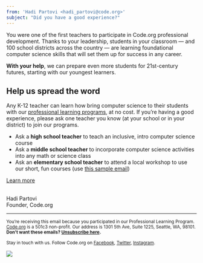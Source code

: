 ```yaml
---
from: 'Hadi Partovi <hadi_partovi@code.org>'
subject: "Did you have a good experience?"
---
```


You were one of the first teachers to participate in Code.org professional development. Thanks to your leadership, students in your classroom — and 100 school districts across the country — are learning foundational computer science skills that will set them up for success in any career.

**With your help**, we can prepare even more students for 21st-century futures, starting with our youngest learners. 

## Help us spread the word
Any K-12 teacher can learn how bring computer science to their students with our [professional learning programs](https://code.org/educate), at no cost. If you’re having a good experience, please ask one teacher you know (at your school or in your district) to join our programs.

- Ask a **high school teacher** to teach an inclusive, intro computer science course
- Ask a **middle school teacher** to incorporate computer science activities into any math or science class
- Ask an **elementary school teacher** to attend a local workshop to use our short, fun courses (use [this sample email](https://code.org/educate/professional-learning/cs-fundamentals-resources#teacherstoteachers)) 

[Learn more](https://code.org/educate )

<br/>
Hadi Partovi<br />
Founder, Code.org
<br />

<hr>

<small>You’re receiving this email because you participated in our Professional Learning Program. <a href="https://code.org/">Code.org</a> is a 501c3 non-profit. Our address is 1301 5th Ave, Suite 1225, Seattle, WA, 98101.</small> <br />
<small><strong>Don't want these emails? <a href="<%= unsubscribe_link %>">Unsubscribe here</a>.</strong></small></p>
<p><small>Stay in touch with us. Follow Code.org on
<a href="https://www.facebook.com/Code.org">Facebook</a>, <a href="https://twitter.com/codeorg">Twitter</a>, <a href="https://instagram.com/codeorg">Instagram</a>.
</small></p>

![](<%= tracking_pixel %>)